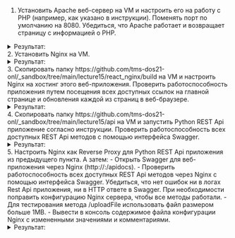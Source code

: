 1. Установить Apache веб-сервер на VM и настроить его на работу с PHP (например, как указано в инструкции). Поменять порт по умолчанию на 8080. Убедиться, что Apache работает и возвращает страницу с информацией о PHP.
<details><summary>Результат:</summary>

</details>
2. Установить Nginx на VM.
<details><summary>Результат:</summary>

</details>
3. Скопировать папку https://github.com/tms-dos21-onl/_sandbox/tree/main/lecture15/react_nginx/build на VM и настроить Nginx на хостинг этого веб-приложения. Проверить работоспособность приложения путем посещения всех доступных ссылок на главной странице и обновления каждой из страниц в веб-браузере.
<details><summary>Результат:</summary>

</details>
4. Скопировать папку https://github.com/tms-dos21-onl/_sandbox/tree/main/lecture15/api на VM и запустить Python REST Api приложение согласно инструкции. Проверить работоспособность всех доступных REST Api методов с помощью интерфейса Swagger.
<details><summary>Результат:</summary>

</details>
5. Настроить Nginx как Reverse Proxy для Python REST Api приложения из предыдущего пункта. А затем:
- Открыть Swagger для веб-приложения через Nginx (http://<NGINX_IP>:<NGINX_PORT>/apidocs).
- Проверить работоспособность всех доступных REST Api методов через Nginx с помощью интерфейса Swagger. Убедиться, что нет ошибок ни в логах Rest Api приложения, ни в HTTP ответе в Swagger. При необходимости поправить конфигурацию Nginx сервера, чтобы все методы работали.
- Для тестирования метода /uploadFile использовать файл размером больше 1MB.
- Вывести в консоль содержимое файла конфигурации Nginx с измененными значениями и комментариями.
<details><summary>Результат:</summary>

</details>
